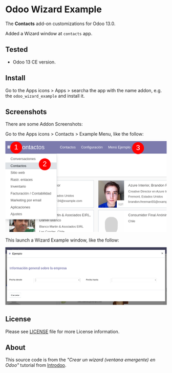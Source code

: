 # Odoo Wizard Example

The **Contacts** add-on customizations for Odoo 13.0.

Added a Wizard window at ``contacts`` app.

## Tested

- Odoo 13 CE version.

## Install

Go to the Apps icons > Apps > searcha the app with the  name addon, e.g. the ``odoo_wizard_example`` and install it.

## Screenshots

There are some Addon Screenshots:

Go to the Apps icons > Contacts > Example Menu, like the follow:

[![access menu for wizard example](https://github.com/macagua/odoo_wizard_example/raw/main/static/description/screenshot_01.png)](https://github.com/macagua/odoo_wizard_example/)

This launch a Wizard Example window, like the follow:

[![wizard example window](https://github.com/macagua/odoo_wizard_example/raw/main/static/description/screenshot_02.png)](https://github.com/macagua/odoo_wizard_example/)


## License

Please see [LICENSE](LICENSE.md) file for more License information.

## About

This source code is from the _"Crear un wizard (ventana emergente) en Odoo"_ tutorial from [Introdoo](https://www.youtube.com/watch?v=Yw5Jucprjmw).


